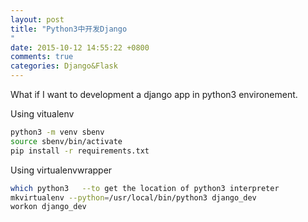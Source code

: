 ```yaml
---
layout: post
title: "Python3中开发Django
"
date: 2015-10-12 14:55:22 +0800
comments: true
categories: Django&Flask
---
```

What if I want to development a django app in python3 environement.

Using vitualenv

```sh
python3 -m venv sbenv
source sbenv/bin/activate
pip install -r requirements.txt

```

Using virtualenvwrapper

```sh
which python3   --to get the location of python3 interpreter
mkvirtualenv --python=/usr/local/bin/python3 django_dev
workon django_dev
```
